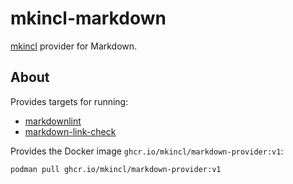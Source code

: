 # mkincl-markdown

[mkincl](https://github.com/mkincl/mkincl) provider for Markdown.

## About

Provides targets for running:

* [markdownlint](https://github.com/igorshubovych/markdownlint-cli)
* [markdown-link-check](https://github.com/tcort/markdown-link-check)

Provides the Docker image `ghcr.io/mkincl/markdown-provider:v1`:

```sh
podman pull ghcr.io/mkincl/markdown-provider:v1
```

